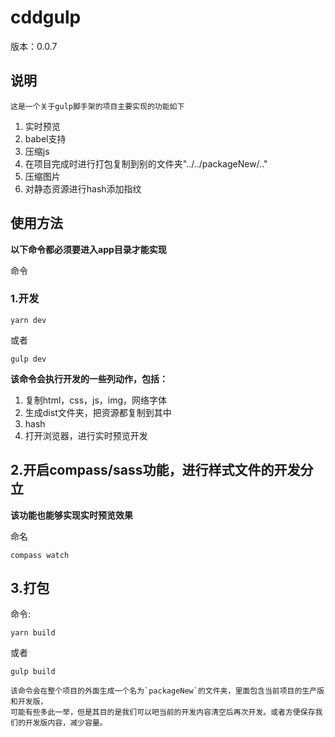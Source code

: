 # cddgulp

版本：0.0.7

## 说明

	这是一个关于gulp脚手架的项目主要实现的功能如下
1. 实时预览
2. babel支持
3. 压缩js
4. 在项目完成时进行打包复制到别的文件夹"../../packageNew/.."
5. 压缩图片
6. 对静态资源进行hash添加指纹

## 使用方法

**以下命令都必须要进入app目录才能实现**

命令

### 1.开发
```
yarn dev
```
或者
```
gulp dev
```
**该命令会执行开发的一些列动作，包括：**
1. 复制html，css，js，img，网络字体
2. 生成dist文件夹，把资源都复制到其中
3. hash
4. 打开浏览器，进行实时预览开发
## 2.开启compass/sass功能，进行样式文件的开发分立

**该功能也能够实现实时预览效果**

命名

```
compass watch
```
 ## 3.打包

 命令:
 ```
 yarn build
 ```
 或者
 ```
 gulp build
 ```
 	该命令会在整个项目的外面生成一个名为`packageNew`的文件夹，里面包含当前项目的生产版和开发版，
 	可能有些多此一举，但是其目的是我们可以吧当前的开发内容清空后再次开发。或者方便保存我们的开发版内容，减少容量。
 	